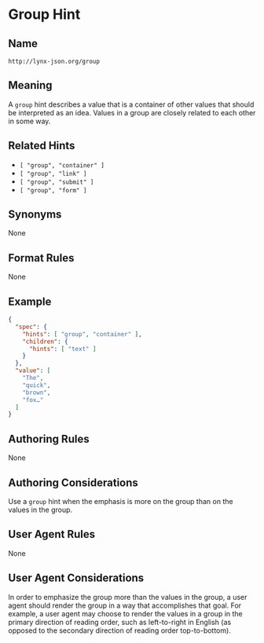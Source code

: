 # Group Hint

## Name

`http://lynx-json.org/group`

## Meaning

A `group` hint describes a value that is a container of other values that should be interpreted as an idea. Values in a group are closely related to each other in some way.

## Related Hints

- `[ "group", "container" ]`
- `[ "group", "link" ]`
- `[ "group", "submit" ]`
- `[ "group", "form" ]`

## Synonyms

None

## Format Rules

None

## Example

```json
{
  "spec": {
    "hints": [ "group", "container" ],
    "children": {
      "hints": [ "text" ]
    }
  },
  "value": [
    "The",
    "quick",
    "brown",
    "fox…"
  ]
}

```

## Authoring Rules

None

## Authoring Considerations

Use a `group` hint when the emphasis is more on the group than on the values in the group.

## User Agent Rules

None

## User Agent Considerations

In order to emphasize the group more than the values in the group, a user agent should render the group in a way that accomplishes that goal. For example, a user agent may choose to render the values in a group in the primary direction of reading order, such as left-to-right in English (as opposed to the secondary direction of reading order top-to-bottom).
